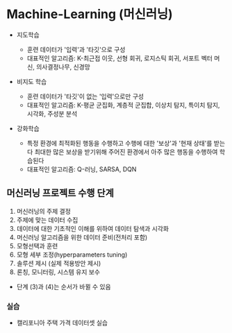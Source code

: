 # Machine-Learning (머신러닝)
+ 지도학습
  + 훈련 데이터가 '입력'과 '타깃'으로 구성
  + 대표적인 알고리즘: K-최근접 이웃, 선형 회귀, 로지스틱 회귀, 서포트 벡터 머신, 의사결정나무, 신경망

+ 비지도 학습
  + 훈련 데이터가 '타깃'이 없는 '입력'으로만 구성
  +  대표적인 알고리즘: K-평균 군집화, 계층적 군집합, 이상치 탐지, 특이치 탐지, 시각화, 주성분 분석

+ 강화학습
  + 특정 환경에 최적화된 행동을 수행하고 수행에 대한 '보상'과 '현재 상태'를 받는다 최대한 많은 보상을 받기위해 주어진 환경에서 아주 많은 행동을 수행하여 학습된다
  + 대표적인 알고리즘: Q-러닝, SARSA, DQN
## 머신러닝 프로젝트 수행 단계
1. 머신러닝의 주제 결정
2. 주제에 맞는 데이터 수집
3. 데이터에 대한 기초적인 이해를 위하여 데이터 탐색과 시각화
4. 머신러닝 알고리즘을 위한 데이터 준비(전처리 포함)
5. 모형선택과 훈련
6. 모형 세부 조정(hyperparameters tuning)
7. 솔루션 제시 (실제 적용방안 제시)
8. 론칭, 모니터링, 시스템 유지 보수
+ 단계 (3)과 (4)는 순서가 바뀔 수 있음
### 실습
+ 캘리포니아 주택 가격 데이터셋 실습
